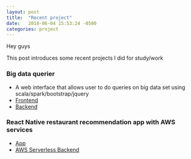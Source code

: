 ```yaml
---
layout: post
title:  "Recent project"
date:   2018-06-04 15:53:24 -0500
categories: project
---
```


Hey guys

This post introduces some recent projects I did for study/work

### Big data querier
* A web interface that allows user to do queries on big data set using scala/spark/bootstrap/jquery
* [Frontend](https://github.com/zhouchengkho/big-data-web)
* [Backend](https://github.com/zhouchengkho/big-data-querier)

### React Native restaurant recommendation app with AWS services
* [App](https://github.com/zhouchengkho/restaurant-app-react-native)
* [AWS Serverless Backend](https://github.com/zhouchengkho/restaurant-serverless-api)